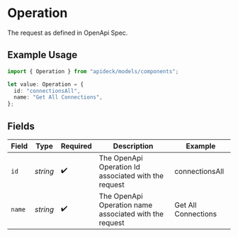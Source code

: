 # Operation

The request as defined in OpenApi Spec.

## Example Usage

```typescript
import { Operation } from "apideck/models/components";

let value: Operation = {
  id: "connectionsAll",
  name: "Get All Connections",
};
```

## Fields

| Field                                                  | Type                                                   | Required                                               | Description                                            | Example                                                |
| ------------------------------------------------------ | ------------------------------------------------------ | ------------------------------------------------------ | ------------------------------------------------------ | ------------------------------------------------------ |
| `id`                                                   | *string*                                               | :heavy_check_mark:                                     | The OpenApi Operation Id associated with the request   | connectionsAll                                         |
| `name`                                                 | *string*                                               | :heavy_check_mark:                                     | The OpenApi Operation name associated with the request | Get All Connections                                    |